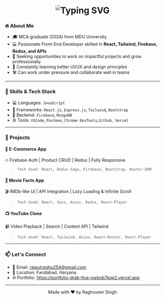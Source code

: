 <h1 align="center">
  <img src="https://readme-typing-svg.demolab.com?font=Fira+Code&weight=600&pause=1000&color=00FFB3&center=true&vCenter=true&width=435&lines=Hi+%F0%9F%91%8B%2C+I'm+Raghuveer+Singh;Frontend+Developer+%7C+React+Specialist;Clean+Code+%7C+Pixel+Perfect+UI+%7C+Open+Source+Lover" alt="Typing SVG"/>
</h1>

  ### 🔥 About Me

- 🎓 MCA graduate (2024) from MDU University  
- 💻 Passionate Front-End Developer skilled in **React, Tailwind, Firebase, Redux, and APIs**  
- 🚀 Seeking opportunities to work on impactful projects and grow professionally  
- 🌱 Constantly learning better UI/UX and design principles  
- 🛠️ Can work under pressure and collaborate well in teams  
---

### 🧠 Skills & Tech Stack

- 💻 Languages: `JavaScript`
- 🚀 Frameworks: `React.js`, `Express.js`, `Tailwind`, `Bootstrap`
- 🔌 Backend: `Firebase`, `MongoDB`
- ⚙️ Tools: `VSCode`, `Postman`, `Chrome DevTools`,`Github`,` Vercel`

---

### 📂 Projects

#### 🎯 E-Commerce App  
🔥 Firebase Auth | Product CRUD | Redux | Fully Responsive  
> `Tech Used: React, Redux-Saga, Firebase, Bootstrap, Router-DOM ` 

#### 🎥 Movie Facts App  
🎬 IMDb-like UI | API Integration | Lazy Loading & Infinite Scroll  
> `Tech Used: React, Sass, Axios, Redux, React-Player ` 

#### 📺 YouTube Clone  
📹 Video Playback | Search | Context API | Tailwind  
> `Tech Used: React, Tailwind, Axios, React-Router, React-Player`

---


### 📫 Let's Connect

- 📧 Email: rajputraghu254@gmail.com  
- 📍 Location: Faridabad, Haryana  
- 🌐 Portfolio: https://portfolio-drab-five-nwbob7kqe2.vercel.app

---

<!-- Footer -->
<p align="center">
  Made with ❤️ by Raghuveer Singh
</p>
